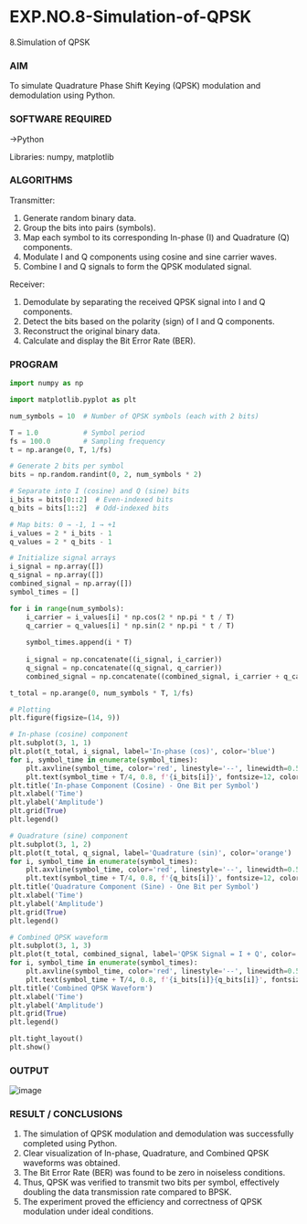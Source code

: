 # EXP.NO.8-Simulation-of-QPSK

8.Simulation of QPSK

### AIM
To simulate Quadrature Phase Shift Keying (QPSK) modulation and demodulation using Python.

### SOFTWARE REQUIRED
->Python 
   
   Libraries: numpy, matplotlib

### ALGORITHMS
Transmitter:
1. Generate random binary data.
2. Group the bits into pairs (symbols).
3. Map each symbol to its corresponding In-phase (I) and Quadrature (Q) components.
4. Modulate I and Q components using cosine and sine carrier waves.
5. Combine I and Q signals to form the QPSK modulated signal.

Receiver:
1. Demodulate by separating the received QPSK signal into I and Q components.
2. Detect the bits based on the polarity (sign) of I and Q components.
3. Reconstruct the original binary data.
4. Calculate and display the Bit Error Rate (BER).

### PROGRAM
```python
import numpy as np

import matplotlib.pyplot as plt

num_symbols = 10  # Number of QPSK symbols (each with 2 bits)

T = 1.0           # Symbol period
fs = 100.0        # Sampling frequency
t = np.arange(0, T, 1/fs)

# Generate 2 bits per symbol
bits = np.random.randint(0, 2, num_symbols * 2)

# Separate into I (cosine) and Q (sine) bits
i_bits = bits[0::2]  # Even-indexed bits
q_bits = bits[1::2]  # Odd-indexed bits

# Map bits: 0 → -1, 1 → +1
i_values = 2 * i_bits - 1
q_values = 2 * q_bits - 1

# Initialize signal arrays
i_signal = np.array([])
q_signal = np.array([])
combined_signal = np.array([])
symbol_times = []

for i in range(num_symbols):
    i_carrier = i_values[i] * np.cos(2 * np.pi * t / T)
    q_carrier = q_values[i] * np.sin(2 * np.pi * t / T)
    
    symbol_times.append(i * T)
    
    i_signal = np.concatenate((i_signal, i_carrier))
    q_signal = np.concatenate((q_signal, q_carrier))
    combined_signal = np.concatenate((combined_signal, i_carrier + q_carrier))

t_total = np.arange(0, num_symbols * T, 1/fs)

# Plotting
plt.figure(figsize=(14, 9))

# In-phase (cosine) component
plt.subplot(3, 1, 1)
plt.plot(t_total, i_signal, label='In-phase (cos)', color='blue')
for i, symbol_time in enumerate(symbol_times):
    plt.axvline(symbol_time, color='red', linestyle='--', linewidth=0.5)
    plt.text(symbol_time + T/4, 0.8, f'{i_bits[i]}', fontsize=12, color='black')
plt.title('In-phase Component (Cosine) - One Bit per Symbol')
plt.xlabel('Time')
plt.ylabel('Amplitude')
plt.grid(True)
plt.legend()

# Quadrature (sine) component
plt.subplot(3, 1, 2)
plt.plot(t_total, q_signal, label='Quadrature (sin)', color='orange')
for i, symbol_time in enumerate(symbol_times):
    plt.axvline(symbol_time, color='red', linestyle='--', linewidth=0.5)
    plt.text(symbol_time + T/4, 0.8, f'{q_bits[i]}', fontsize=12, color='black')
plt.title('Quadrature Component (Sine) - One Bit per Symbol')
plt.xlabel('Time')
plt.ylabel('Amplitude')
plt.grid(True)
plt.legend()

# Combined QPSK waveform
plt.subplot(3, 1, 3)
plt.plot(t_total, combined_signal, label='QPSK Signal = I + Q', color='green')
for i, symbol_time in enumerate(symbol_times):
    plt.axvline(symbol_time, color='red', linestyle='--', linewidth=0.5)
    plt.text(symbol_time + T/4, 0.8, f'{i_bits[i]}{q_bits[i]}', fontsize=12, color='black')
plt.title('Combined QPSK Waveform')
plt.xlabel('Time')
plt.ylabel('Amplitude')
plt.grid(True)
plt.legend()

plt.tight_layout()
plt.show()
```

### OUTPUT
![image](https://github.com/user-attachments/assets/e055de49-15c7-4f38-8e5e-380529161385)

### RESULT / CONCLUSIONS
1. The simulation of QPSK modulation and demodulation was successfully completed using Python.
2. Clear visualization of In-phase, Quadrature, and Combined QPSK waveforms was obtained.
3. The Bit Error Rate (BER) was found to be zero in noiseless conditions.
4. Thus, QPSK was verified to transmit two bits per symbol, effectively doubling the data transmission rate compared to BPSK.
5. The experiment proved the efficiency and correctness of QPSK modulation under ideal conditions.
